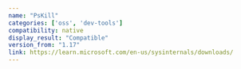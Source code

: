 ```yaml
---
name: "PsKill"
categories: ['oss', 'dev-tools']
compatibility: native
display_result: "Compatible"
version_from: "1.17"
link: https://learn.microsoft.com/en-us/sysinternals/downloads/
---
```

